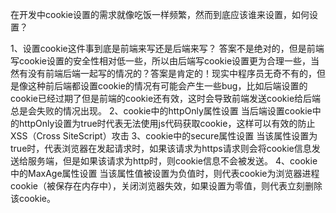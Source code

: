 在开发中cookie设置的需求就像吃饭一样频繁，然而到底应该谁来设置，如何设置？

1、设置cookie这件事到底是前端来写还是后端来写？
  答案不是绝对的，但是前端写cookie设置的安全性相对低一些，所以由后端写cookie设置更为合理一些，当然有没有前端后端一起写的情况的？答案是肯定的！现实中程序员无奇不有的，但是像这种前后端都设置cookie的情况有可能会产生一些bug，比如后端设置的cookie已经过期了但是前端的cookie还有效，这时会导致前端发送cookie给后端总是会失败的情况出现。
  2、cookie中的httpOnly属性设置
    当后端设置cookie中的httpOnly设置为true时代表无法使用js代码获取cookie，这样可以有效的防止XSS（Cross SiteScript）攻击
 3、cookie中的secure属性设置
 当该属性设置为true时，代表浏览器在发起请求时，如果该请求为https请求则会将cookie信息发送给服务端，但是如果该请求为http时，则cookie信息不会被发送。
 4、cookie中的MaxAge属性设置
   当该属性值被设置为负值时，则代表cookie为浏览器进程cookie（被保存在内存中），关闭浏览器失效，如果设置为零值，则代表立刻删除该cookie。
